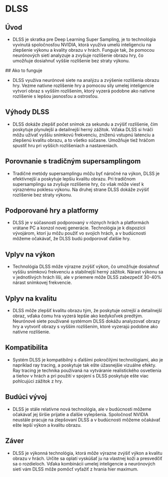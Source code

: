 # DLSS

## Úvod
- DLSS je skratka pre Deep Learning Super Sampling, je to technológia vyvinutá spoločnosťou NVIDIA, ktorá využíva umelú inteligenciu na zlepšenie výkonu a kvality obrazu v hrách. Funguje tak, že pomocou neurónových sietí analyzuje a zvyšuje rozlíšenie obrazu hry, čo umožňuje dosiahnuť vyššie rozlíšenie bez straty výkonu.

## Ako to funguje
- DLSS využíva neurónové siete na analýzu a zvýšenie rozlíšenia obrazu hry. Vezme natívne rozlíšenie hry a pomocou sily umelej inteligencie vytvorí obraz s vyšším rozlíšením, ktorý vyzerá podobne ako natívne rozlíšenie s lepšou jasnosťou a ostrosťou.

## Výhody DLSS
- DLSS dokáže zlepšiť počet snímok za sekundu a zvýšiť rozlíšenie, čím poskytuje plynulejší a detailnejší herný zážitok. Vďaka DLSS si hráči môžu užívať vyššiu snímkovú frekvenciu, zníženú vstupnú latenciu a zlepšenú kvalitu obrazu, a to všetko súčasne. Umožňuje tiež hráčom spustiť hru pri vyšších rozlíšeniach a nastaveniach.

## Porovnanie s tradičným supersamplingom
- Tradičné metódy supersamplingu môžu byť náročné na výkon, DLSS je efektívnejší a poskytuje lepšiu kvalitu obrazu. Pri tradičnom supersamplingu sa zvyšuje rozlíšenie hry, čo však môže viesť k výraznému poklesu výkonu. Na druhej strane DLSS dokáže zvýšiť rozlíšenie bez straty výkonu.

## Podporované hry a platformy
- DLSS je v súčasnosti podporovaný v rôznych hrách a platformách vrátane PC a konzol novej generácie. Technológia je k dispozícii vývojárom, ktorí ju môžu použiť vo svojich hrách, a v budúcnosti môžeme očakávať, že DLSS budú podporovať ďalšie hry.

## Vplyv na výkon
- Technológia DLSS môže výrazne zvýšiť výkon, čo umožňuje dosiahnuť vyššiu snímkovú frekvenciu a stabilnejší herný zážitok. Nárast výkonu sa v jednotlivých hrách líši, ale v priemere môže DLSS zabezpečiť 30-40% nárast snímkovej frekvencie.

## Vplyv na kvalitu
- DLSS môže zlepšiť kvalitu obrazu tým, že poskytuje ostrejší a detailnejší obraz, vďaka čomu hra vyzerá lepšie ako kedykoľvek predtým. Neurónové siete používané systémom DLSS dokážu analyzovať obrazy hry a vytvoriť obrazy s vyšším rozlíšením, ktoré vyzerajú podobne ako natívne rozlíšenie.

## Kompatibilita
- Systém DLSS je kompatibilný s ďalšími pokročilými technológiami, ako je napríklad ray tracing, a poskytuje tak ešte úžasnejšie vizuálne efekty. Ray tracing je technika používaná na vytváranie realistického osvetlenia a tieňov v hrách a pri použití v spojení s DLSS poskytuje ešte viac pohlcujúci zážitok z hry.

## Budúci vývoj
- DLSS je stále relatívne nová technológia, ale v budúcnosti môžeme očakávať jej širšie prijatie a ďalšie vylepšenia. Spoločnosť NVIDIA neustále pracuje na zlepšovaní DLSS a v budúcnosti môžeme očakávať ešte lepší výkon a kvalitu obrazu.

## Záver
- DLSS je výkonná technológia, ktorá môže výrazne zvýšiť výkon a kvalitu obrazu v hrách. Určite sa oplatí vyskúšať ju na vlastnej koži a presvedčiť sa o rozdieloch. Vďaka kombinácii umelej inteligencie a neurónových sietí vám DLSS môže pomôcť vyťažiť z hrania hier maximum.
